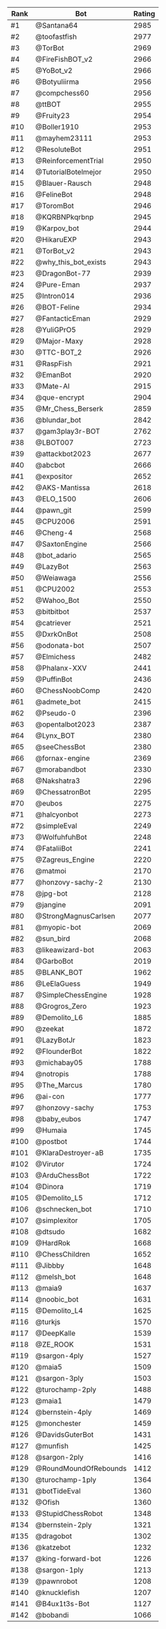 Rank|Bot|Rating
---|---|---
#1|@Santana64|2985
#2|@toofastfish|2977
#3|@TorBot|2969
#4|@FireFishBOT_v2|2966
#5|@YoBot_v2|2966
#6|@Botyuliirma|2956
#7|@compchess60|2956
#8|@ttBOT|2955
#9|@Fruity23|2954
#10|@Boller1910|2953
#11|@mayhem23111|2953
#12|@ResoluteBot|2951
#13|@ReinforcementTrial|2950
#14|@TutorialBotelmejor|2950
#15|@Blauer-Rausch|2948
#16|@FelineBot|2948
#17|@ToromBot|2946
#18|@KQRBNPkqrbnp|2945
#19|@Karpov_bot|2944
#20|@HikaruEXP|2943
#21|@TorBot_v2|2943
#22|@why_this_bot_exists|2943
#23|@DragonBot-77|2939
#24|@Pure-Eman|2937
#25|@Intron014|2936
#26|@BOT-Feline|2934
#27|@FantacticEman|2929
#28|@YuliGPrO5|2929
#29|@Major-Maxy|2928
#30|@TTC-BOT_2|2926
#31|@RaspFish|2921
#32|@EmanBot|2920
#33|@Mate-AI|2915
#34|@que-encrypt|2904
#35|@Mr_Chess_Berserk|2859
#36|@blundar_bot|2842
#37|@gam3play3r-BOT|2762
#38|@LBOT007|2723
#39|@attackbot2023|2677
#40|@abcbot|2666
#41|@expositor|2652
#42|@AKS-Mantissa|2618
#43|@ELO_1500|2606
#44|@pawn_git|2599
#45|@CPU2006|2591
#46|@Cheng-4|2568
#47|@SaxtonEngine|2566
#48|@bot_adario|2565
#49|@LazyBot|2563
#50|@Weiawaga|2556
#51|@CPU2002|2553
#52|@Wahoo_Bot|2550
#53|@bitbitbot|2537
#54|@catriever|2521
#55|@DxrkOnBot|2508
#56|@odonata-bot|2507
#57|@Elmichess|2482
#58|@Phalanx-XXV|2441
#59|@PuffinBot|2436
#60|@ChessNoobComp|2420
#61|@admete_bot|2415
#62|@Pseudo-0|2396
#63|@opentalbot2023|2387
#64|@Lynx_BOT|2380
#65|@seeChessBot|2380
#66|@fornax-engine|2369
#67|@morabandbot|2330
#68|@Nakshatra3|2296
#69|@ChessatronBot|2295
#70|@eubos|2275
#71|@halcyonbot|2273
#72|@simpleEval|2249
#73|@WolfuhfuhBot|2248
#74|@FataliiBot|2241
#75|@Zagreus_Engine|2220
#76|@matmoi|2170
#77|@honzovy-sachy-2|2130
#78|@jpg-bot|2128
#79|@jangine|2091
#80|@StrongMagnusCarlsen|2077
#81|@myopic-bot|2069
#82|@sun_bird|2068
#83|@likeawizard-bot|2063
#84|@GarboBot|2019
#85|@BLANK_BOT|1962
#86|@LeElaGuess|1949
#87|@SimpleChessEngine|1928
#88|@Grogros_Zero|1923
#89|@Demolito_L6|1885
#90|@zeekat|1872
#91|@LazyBotJr|1823
#92|@FlounderBot|1822
#93|@michabay05|1788
#94|@notropis|1788
#95|@The_Marcus|1780
#96|@ai-con|1777
#97|@honzovy-sachy|1753
#98|@baby_eubos|1747
#99|@Humaia|1745
#100|@postbot|1744
#101|@KlaraDestroyer-aB|1735
#102|@Virutor|1724
#103|@ArduChessBot|1722
#104|@Dinora|1719
#105|@Demolito_L5|1712
#106|@schnecken_bot|1710
#107|@simplexitor|1705
#108|@dtsudo|1682
#109|@HardRok|1668
#110|@ChessChildren|1652
#111|@Jibbby|1648
#112|@melsh_bot|1648
#113|@maia9|1637
#114|@noobic_bot|1631
#115|@Demolito_L4|1625
#116|@turkjs|1570
#117|@DeepKalle|1539
#118|@ZE_ROOK|1531
#119|@sargon-4ply|1527
#120|@maia5|1509
#121|@sargon-3ply|1503
#122|@turochamp-2ply|1488
#123|@maia1|1479
#124|@bernstein-4ply|1469
#125|@monchester|1459
#126|@DavidsGuterBot|1431
#127|@munfish|1425
#128|@sargon-2ply|1416
#129|@RoundMoundOfRebounds|1412
#130|@turochamp-1ply|1364
#131|@botTideEval|1360
#132|@Ofish|1360
#133|@StupidChessRobot|1348
#134|@bernstein-2ply|1321
#135|@dragobot|1302
#136|@katzebot|1232
#137|@king-forward-bot|1226
#138|@sargon-1ply|1213
#139|@pawnrobot|1208
#140|@knucklefish|1207
#141|@B4ux1t3s-Bot|1127
#142|@bobandi|1066
